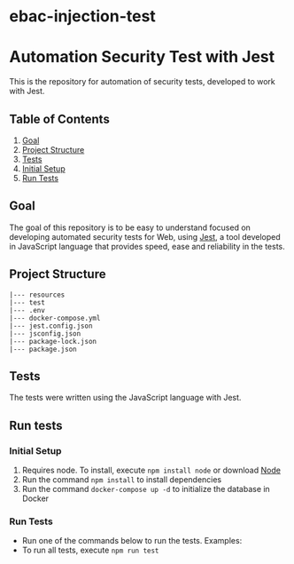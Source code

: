 # ebac-injection-test

# Automation Security Test with Jest

This is the repository for automation of security tests, developed to work with Jest.

## Table of Contents

1. [Goal](#goal)
2. [Project Structure](#project-structure)
3. [Tests](#tests)
4. [Initial Setup](#initial-setup)
5. [Run Tests](#run-tests)

## Goal

The goal of this repository is to be easy to understand focused on developing automated security tests for Web, using [Jest](https://www.jests.io/), a tool developed in JavaScript language that provides speed, ease and reliability in the tests.

## Project Structure

```
|--- resources
|--- test
|--- .env
|--- docker-compose.yml
|--- jest.config.json
|--- jsconfig.json
|--- package-lock.json
|--- package.json
```

## Tests

The tests were written using the JavaScript language with Jest.

## Run tests

### Initial Setup

1. Requires node. To install, execute `npm install node` or download [Node](https://nodejs.org/en/download/)
2. Run the command `npm install` to install dependencies
3. Run the command `docker-compose up -d` to initialize the database in Docker

### Run Tests

- Run one of the commands below to run the tests.
  Examples:
- To run all tests, execute `npm run test`
<p>
